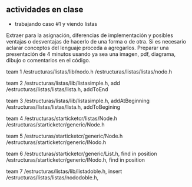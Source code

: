 ## actividades en clase

- trabajando caso #1 y viendo listas

Extraer para la asignación, diferencias de implementación y posibles ventajas o desventajas de hacerlo de una forma o de otra. Si es necesario aclarar conceptos del lenguaje proceda a agregarlos. Preparar una presentación de 4 minutos usando ya sea una imagen, pdf, diagrama, dibujo o comentarios en el código.

team 1
/estructuras/listas/lib/nodo.h
/estructuras/listas/listas/nodo.h

team 2
/estructuras/listas/lib/listasimple.h, add
/estructuras/listas/listas/lista.h, addToEnd

team 3
/estructuras/listas/lib/listasimple.h, addAtBeginning
/estructuras/listas/listas/lista.h, addToBegining

team 4
/estructuras/starticketcr/listas/Node.h
/estructuras/starticketcr/generic/Node.h

team 5
/estructuras/starticketcr/generic/Node.h
/estructuras/starticketcr/generic/INodo.h

team 6
/estructuras/starticketcr/generic/List.h, find in position
/estructuras/starticketcr/generic/INodo.h, find in position

team 7
/estructuras/listas/lib/listadoble.h, insert
/estructuras/listas/listas/nododoble.h,
